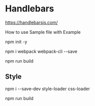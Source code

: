 # Handlebars
 https://handlebarsjs.com/

How to use Sample file with Example


npm init -y

npm i webpack webpack-cli --save

npm run build


Style
----
npm i --save-dev style-loader css-loader

npm run build

